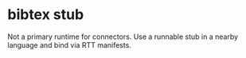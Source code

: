 # bibtex stub
Not a primary runtime for connectors. Use a runnable stub in a nearby language and bind via RTT manifests.